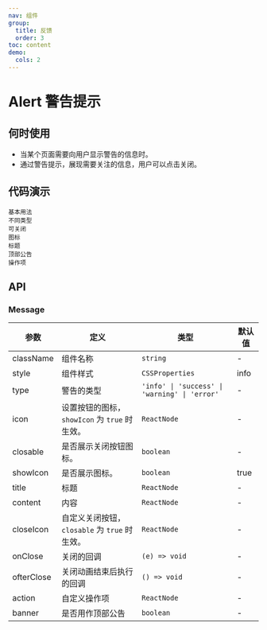```yaml
---
nav: 组件
group:
  title: 反馈
  order: 3
toc: content
demo:
  cols: 2
---
```


# Alert 警告提示

## 何时使用

- 当某个页面需要向用户显示警告的信息时。
- 通过警告提示，展现需要关注的信息，用户可以点击关闭。

## 代码演示

<code src="../../packages/ui/examples/alert/basic.tsx" description="最简单的用法，适用于简短的警告提示。">基本用法</code>  
<code src="../../packages/ui/examples/alert/type.tsx" description="共有四种样式 `success`、`info`、`warning`、`error`。">不同类型</code>  
<code src="../../packages/ui/examples/alert/closable.tsx" description="显示关闭按钮，点击可关闭警告提示。通过设置 `closeIcon` 可以自定义关闭按钮。">可关闭</code>  
<code src="../../packages/ui/examples/alert/showIcon.tsx" description="通过 `icon` 属性自定义图标，可通过 `showIcon=false` 来不显示图标。">图标</code>  
<code src="../../packages/ui/examples/alert/title.tsx" description="通过设置 `title` 可以给添加标题，将 `content` 变为辅助性介绍文字。">标题</code>  
<code src="../../packages/ui/examples/alert/banner.tsx" description="设置 `banner = true`，可以当作顶部公告使用。" iframe="250">顶部公告</code>  
<code src="../../packages/ui/examples/alert/action.tsx" description="通过 `action` 可以自定义右上角操作项。">操作项</code>

## API

### Message

| **参数** | **定义** | **类型** | **默认值** |
| --- | --- | --- | --- |
| className | 组件名称 | `string` | - |
| style | 组件样式 | `CSSProperties` | info |
| type | 警告的类型 | `'info' \| 'success' \| 'warning' \| 'error'` | - |
| icon | 设置按钮的图标，`showIcon` 为 `true` 时生效。 | `ReactNode` | - |
| closable | 是否展示关闭按钮图标。 | `boolean` | - |
| showIcon | 是否展示图标。 | `boolean` | true |
| title | 标题 | `ReactNode` | - |
| content | 内容 | `ReactNode` | - |
| closeIcon | 自定义关闭按钮，`closable` 为 `true` 时生效。 | `ReactNode` | - |
| onClose | 关闭的回调 | `(e) => void` | - |
| ofterClose | 关闭动画结束后执行的回调 | `() => void` | - |
| action | 自定义操作项 | `ReactNode` | - |
| banner | 是否用作顶部公告 | `boolean` | - |
